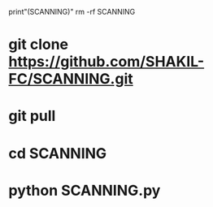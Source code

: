 print"(SCANNING)"
rm -rf SCANNING
# git clone https://github.com/SHAKIL-FC/SCANNING.git
# git pull
# cd SCANNING
# python SCANNING.py
